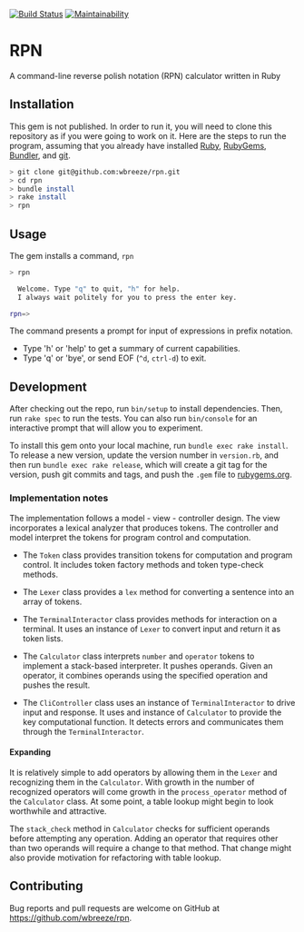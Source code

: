 [![Build Status](https://travis-ci.org/wbreeze/rpn.svg?branch=master)](https://travis-ci.org/wbreeze/rpn)
[![Maintainability](https://api.codeclimate.com/v1/badges/3c33f1e12008be62024e/maintainability)](https://codeclimate.com/github/wbreeze/rpn/maintainability)

# RPN

A command-line reverse polish notation (RPN) calculator written in Ruby

## Installation

This gem is not published. In order to run it, you will need to clone
this repository as if you were going to work on it. Here are the steps
to run the program, assuming that you already have installed
[Ruby](https://www.ruby-lang.org/en/documentation/installation/),
[RubyGems](https://rubygems.org/pages/download),
[Bundler](http://bundler.io/), and
[git](https://git-scm.com/book/en/v2/Getting-Started-Installing-Git).

```bash
> git clone git@github.com:wbreeze/rpn.git
> cd rpn
> bundle install
> rake install
> rpn
```

## Usage

The gem installs a command, `rpn`

```bash
> rpn

  Welcome. Type "q" to quit, "h" for help.
  I always wait politely for you to press the enter key.

rpn=>
```

The command presents a prompt for input of expressions in prefix notation.

 - Type 'h' or 'help' to get a summary of current capabilities.
 - Type 'q' or 'bye', or send EOF (`^d`, `ctrl-d`) to exit.

## Development

After checking out the repo, run `bin/setup` to install dependencies. Then, run `rake spec` to run the tests. You can also run `bin/console` for an interactive prompt that will allow you to experiment.

To install this gem onto your local machine, run `bundle exec rake install`. To release a new version, update the version number in `version.rb`, and then run `bundle exec rake release`, which will create a git tag for the version, push git commits and tags, and push the `.gem` file to [rubygems.org](https://rubygems.org).

### Implementation notes

The implementation follows a model - view - controller design.
The view incorporates a lexical analyzer that produces tokens.
The controller and model interpret the tokens for program control and
computation.

- The `Token` class provides transition tokens for computation and
program control. It includes token factory methods and token type-check
methods.

- The `Lexer` class provides a `lex` method for converting a sentence into
an array of tokens.

- The `TerminalInteractor` class provides methods for interaction on a terminal.
It uses an instance of `Lexer` to convert input and return it as token lists.

- The `Calculator` class interprets `number` and `operator` tokens to implement
a stack-based interpreter. It pushes operands. Given an operator, it
combines operands using the specified operation and pushes the result.

- The `CliController` class uses an instance of `TerminalInteractor` to
drive input and response. It uses and instance of `Calculator` to provide
the key computational function. It detects errors and communicates them
through the `TerminalInteractor`.

#### Expanding

It is relatively simple to add operators by allowing them in the `Lexer` and
recognizing them in the `Calculator`.  With growth in the number of
recognized operators will come growth in the `process_operator` method of
the `Calculator` class. At some point, a table lookup might begin to look
worthwhile and attractive.

The `stack_check` method in `Calculator`
checks for sufficient operands before attempting any operation.
Adding an operator that requires other than two operands will require a
change to that method.
That change might also provide motivation for refactoring with table lookup.

## Contributing

Bug reports and pull requests are welcome on GitHub at https://github.com/wbreeze/rpn.
